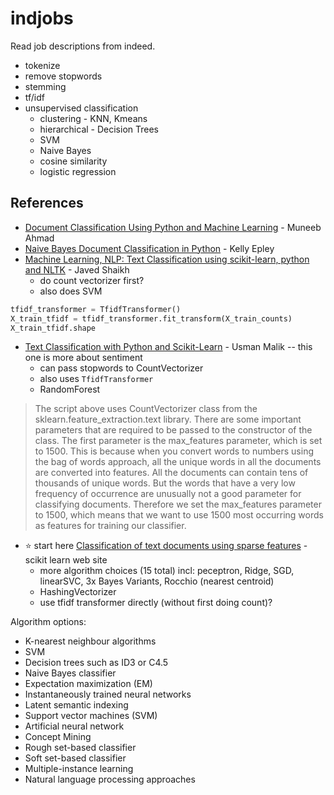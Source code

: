 # indjobs
Read job descriptions from indeed.  
 - tokenize
 - remove stopwords
 - stemming
 - tf/idf
 - unsupervised classification
   - clustering - KNN, Kmeans
   - hierarchical - Decision Trees
   - SVM
   - Naive Bayes
   - cosine similarity
   - logistic regression

## References
 - [Document Classification Using Python and Machine Learning](https://www.digitalvidya.com/blog/document-classification-python-machine-learning/) - Muneeb Ahmad
 - [Naive Bayes Document Classification in Python](https://towardsdatascience.com/naive-bayes-document-classification-in-python-e33ff50f937e) - Kelly Epley
 - [Machine Learning, NLP: Text Classification using scikit-learn, python and NLTK](https://towardsdatascience.com/machine-learning-nlp-text-classification-using-scikit-learn-python-and-nltk-c52b92a7c73a) - Javed Shaikh 
   - do count vectorizer first?
   - also does SVM
  ```py  - from sklearn.feature_extraction.text import TfidfTransformer
tfidf_transformer = TfidfTransformer()
X_train_tfidf = tfidf_transformer.fit_transform(X_train_counts)
X_train_tfidf.shape
```
 - [Text Classification with Python and Scikit-Learn](https://stackabuse.com/text-classification-with-python-and-scikit-learn/) - Usman Malik -- this one is more about sentiment
   - can pass stopwords to CountVectorizer
   - also uses `TfidfTransformer`
   - RandomForest

> The script above uses CountVectorizer class from the sklearn.feature_extraction.text library. There are some important parameters that are required to be passed to the constructor of the class. The first parameter is the max_features parameter, which is set to 1500. This is because when you convert words to numbers using the bag of words approach, all the unique words in all the documents are converted into features. All the documents can contain tens of thousands of unique words. But the words that have a very low frequency of occurrence are unusually not a good parameter for classifying documents. Therefore we set the max_features parameter to 1500, which means that we want to use 1500 most occurring words as features for training our classifier.
 - :star: start here  [Classification of text documents using sparse features](https://scikit-learn.org/stable/auto_examples/text/plot_document_classification_20newsgroups.html) - scikit learn web site
   - more algorithm choices (15 total) incl: peceptron, Ridge, SGD, linearSVC, 3x Bayes Variants, Rocchio (nearest centroid)
   - HashingVectorizer
   - use tfidf transformer directly (without first doing count)?

Algorithm options:
- K-nearest neighbour algorithms
- SVM
- Decision trees such as ID3 or C4.5
- Naive Bayes classifier
- Expectation maximization (EM)
- Instantaneously trained neural networks
- Latent semantic indexing
- Support vector machines (SVM)
- Artificial neural network
- Concept Mining
- Rough set-based classifier
- Soft set-based classifier
- Multiple-instance learning
- Natural language processing approaches
